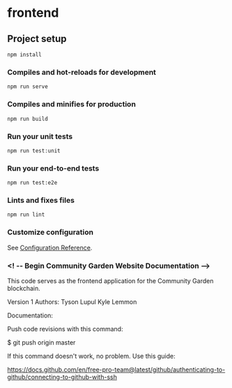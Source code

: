 # frontend

## Project setup
```
npm install
```

### Compiles and hot-reloads for development
```
npm run serve
```

### Compiles and minifies for production
```
npm run build
```

### Run your unit tests
```
npm run test:unit
```

### Run your end-to-end tests
```
npm run test:e2e
```

### Lints and fixes files
```
npm run lint
```

### Customize configuration
See [Configuration Reference](https://cli.vuejs.org/config/).

### <! -- Begin Community Garden Website Documentation -->

This code serves as the frontend application for the Community Garden blockchain.

Version 1 Authors:
Tyson Lupul
Kyle Lemmon

Documentation:

Push code revisions with this command:

$ git push origin master

If this command doesn't work, no problem. Use this guide:

https://docs.github.com/en/free-pro-team@latest/github/authenticating-to-github/connecting-to-github-with-ssh






